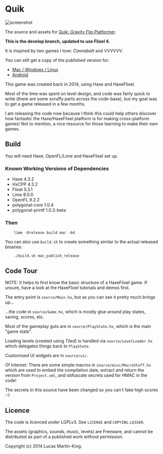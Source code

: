 Quik
====

![screenshot](https://img.itch.zone/aW1hZ2UvMTMxMDUvNDUzNTkucG5n/347x500/VV6Njs.png)

The source and assets for [Quik: Gravity Flip Platformer](https://irrationalidiom.com/quik).

**This is the develop branch, updated to use Flixel 4.**

It is inspired by two games I love: _Cannabalt_ and _VVVVVV_.

You can still get a copy of the published version for:

* [Mac / Windows / Linux](https://irrationalidiom.itch.io/quik)
* [Android](https://play.google.com/store/apps/details?id=com.irrationalidiom.quik_release)

This game was created back in 2014, using Haxe and HaxeFlixel.

Most of the time was spent on level design, and code was fairly quick
to write (there are some scruffy parts across the code-base), but my
goal was to get a game released in a few months.

I am releasing the code now because I think this could help others
discover how fantastic the Haxe/HaxeFlixel platform is for making
cross-platform games! Not to mention, a nice resource for those 
learning to make their own games.

## Build

You will need Haxe, OpenFL/Lime and HaxeFlixel set up.

### Known Working Versions of Dependencies

 * Haxe 4.3.2
 * HxCPP 4.3.2
 * Flixel 5.3.1
 * Lime 8.0.0
 * OpenFL 9.2.2
 * polygonal-core 1.0.4
 * polygonal-printf 1.0.2-beta

### Then

```
    lime -Drelease build mac -64
```

You can also use `build.sh` to create something similar to the actual
released binaries:

```
    ./build.sh mac_publish_release
```


## Code Tour

NOTE: It helps to first know the basic structure of a HaxeFlixel game.
If unsure, have a look at the HaxeFlixel tutorials and demos first.

The entry point is `source/Main.hx`, but as you can see it pretty much brings up...

...the code in `source/Game.hx`, which is mostly glue around play states, saving, scores, etc.

Most of the gameplay guts are in `source/PlayState.hx`, which is the main "game state".

Loading levels (created using _Tiled_) is handled via `source/LevelLoader.hx` which delegates
things back to `PlayState`.

Customised UI widgets are in `source/ui/`.

Of interest: There are some simple macros in `source/misc/MacroStuff.hx`
which are used to embed the compilation date, extract and return
the version from `Project.xml`, and obfuscate secrets used for HMAC in the code!

The secrets in this source have been changed so you can't fake high scores :-)

## Licence

The code is licenced under LGPLv3. See `LICENSE` and `COPYING.LESSER`.

The assets (graphics, sounds, music, levels) are Freeware, and cannot be 
distributed as part of a published work without permission.

Copyright (c) 2014 Lucas Martin-King.

